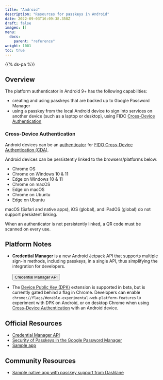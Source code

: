 ```yaml
---
title: "Android"
description: "Resources for passkeys in Android"
date: 2022-09-03T16:09:38.358Z
draft: false
images: []
menu:
  docs:
    parent: "reference"
weight: 1001
toc: true
---
```


{{% ds-pa %}}

## Overview

The platform authenticator in Android 9+ has the following capabilities:

- creating and using passkeys that are backed up to Google Password Manager
- using a passkey from the local Android device to sign into services on another device (such as a laptop or desktop), using FIDO [Cross-Device Authentication](../terms#cross-device-authentication-cda)

### Cross-Device Authentication

Android devices can be an [authenticator](../terms/#cda-authenticator) for [FIDO Cross-Device Authentication (CDA)](../terms#cross-device-authentication-cda).

Android devices can be persistently linked to the browsers/platforms below:

- Chrome OS
- Chrome on Windows 10 & 11
- Edge on Windows 10 & 11
- Chrome on macOS
- Edge on macOS
- Chrome on Ubuntu
- Edge on Ubuntu

macOS (Safari and native apps), iOS (global), and iPadOS (global) do not support persistent linking.

When an authenticator is not persistently linked, a QR code must be scanned on every use.

## Platform Notes

- **Credential Manager** is a new Android Jetpack API that supports multiple sign-in methods, including passkeys, in a single API, thus simplifying the integration for developers.<br><br><a href="https://developer.android.com/training/sign-in/passkeys" target="_blank"><button type="button" class="btn btn-light">Credential Manager API <i class="bi bi-box-arrow-up-right ms-2"></i></button></a>

- The [Device Public Key (DPK)](../terms#device-public-key-dpk) extension is supported in beta, but is currently gated behind a flag in Chrome. Developers can enable `chrome://flags/#enable-experimental-web-platform-features` to experiment with DPK on Android, or on desktop Chrome when using [Cross-Device Authentication](../terms#cross-device-authentication-cda) with an Android device.

## Official Resources

- [Credential Manager API](https://developer.android.com/training/sign-in/passkeys)
- [Security of Passkeys in the Google Password Manager](https://security.googleblog.com/2022/10/SecurityofPasskeysintheGooglePasswordManager.html)
- [Sample app](https://github.com/android/identity-samples/tree/main/Fido2)

## Community Resources

- [Sample native app with passkey support from Dashlane](https://github.com/Dashlane/android-passkey-example)
